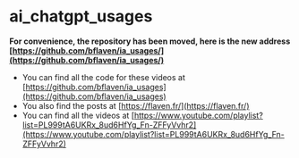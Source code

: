 # ai_chatgpt_usages

**For convenience, the repository has been moved, here is the new address
[https://github.com/bflaven/ia_usages/](https://github.com/bflaven/ia_usages/)**


- You can find all the code for these videos at [https://github.com/bflaven/ia_usages](https://github.com/bflaven/ia_usages)
- You also find the posts at [https://flaven.fr/](https://flaven.fr/)
- You can find all the videos at [https://www.youtube.com/playlist?list=PL999tA6UKRx_8ud6HfYg_Fn-ZFFyVvhr2](https://www.youtube.com/playlist?list=PL999tA6UKRx_8ud6HfYg_Fn-ZFFyVvhr2)


